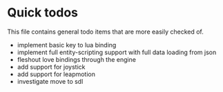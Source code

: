 Quick todos
===========

This file contains general todo items that are more easily checked of.

* implement basic key to lua binding
* implement full entity-scripting support with full data loading from json
* fleshout love bindings through the engine
* add support for joystick
* add support for leapmotion
* investigate move to sdl